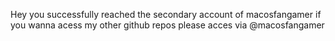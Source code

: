 Hey you successfully reached the secondary account of macosfangamer if you wanna acess my other github repos please acces via @macosfangamer
